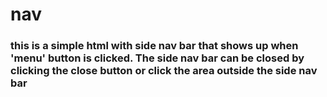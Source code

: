 # nav

### this is a simple html with side nav bar that shows up when 'menu' button is clicked. The side nav bar can be closed by clicking the close button or click the area outside the side nav bar 

